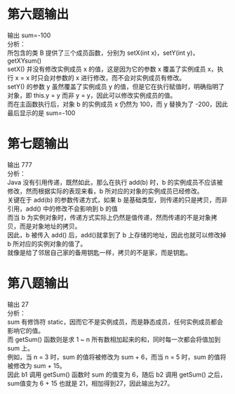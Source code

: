 # 第六题输出
输出 sum=-100
<br>分析：
<br>所包含的类 B 提供了三个成员函数，分别为 setX(int x)，setY(int y)，getXYsum()
<br>setX() 并没有修改实例成员 x 的值，这是因为它的参数 x 覆盖了实例成员 x，执行 x = x 时只会对参数的 x 进行修改，而不会对实例成员有修改。
<br>setY() 的参数 y 虽然覆盖了实例成员 y 的值，但是它在执行赋值时，明确指明了对象，即 this.y = y 而非 y = y，因此可以修改实例成员的值。
<br>而在主函数执行后，对象 b 的实例成员 x 仍然为 100，而 y 替换为了 -200，因此最后显示的是 sum=-100
# 第七题输出
输出 777
<br>分析：
<br>Java 没有引用传递，既然如此，那么在执行 add(b) 时，b 的实例成员不应该被修改，然而根据实际的表现来看，b 所对应的对象的实例成员已经修改。
<br>关键在于 add(b) 的参数传递方式，如果 b 是基础类型，则传递的只是拷贝，而非引用，add() 中的修改不会影响到 b 的值
<br>而当 b 为实例对象时，传递方式实际上仍然是值传递，然而传递的不是对象拷贝，而是对象地址的拷贝。
<br>因此，b 被传入 add() 后，add()就拿到了 b 上存储的地址，因此也就可以修改掉 b 所对应的实例对象的值了。
<br>就像是给了邻居自己家的备用钥匙一样，拷贝的不是家，而是钥匙。
# 第八题输出
输出 27
<br>分析：
<br>sum 有修饰符 static，因而它不是实例成员，而是静态成员，任何实例成员都会影响它的值。
<br>而 getSum() 函数则是求 1 ~ n 所有数相加起来的和，同时每一次都会将值加到 sum 上。
<br>例如，当 n = 3 时，sum 的值将被修改为 sum + 6，而当 n = 5 时，sum 的值将被修改为 sum + 15。
<br>因此 b1 调用 getSum() 函数时 sum 的值变为 6，随后 b2 调用 getSum() 之后，sum值变为 6 + 15 也就是 21，相加得到27，因此输出为27。